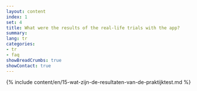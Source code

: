```yaml
---
layout: content
index: 1
set: 4 
title: What were the results of the real-life trials with the app?
summary: 
lang: tr
categories:
- tr
- faq
showBreadCrumbs: true
showContact: true
---
```

{% include content/en/15-wat-zijn-de-resultaten-van-de-praktijktest.md %}
